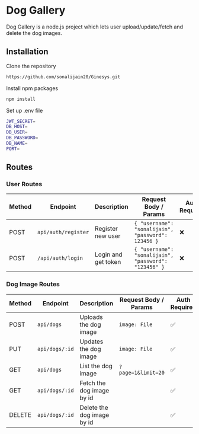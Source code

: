 # Dog Gallery

Dog Gallery is a node.js project which lets user upload/update/fetch and delete the dog images.

## Installation

Clone the repository 
```bash
https://github.com/sonalijain20/Ginesys.git
```
Install npm packages 
```bash
npm install
```
Set up .env file
```bash
JWT_SECRET=
DB_HOST=
DB_USER=
DB_PASSWORD=
DB_NAME=
PORT=
```

## Routes
### User Routes

| Method | Endpoint         | Description           | Request Body / Params              | Auth Required |
|--------|------------------|------------------------|-------------------------------------|----------------|
| POST   | `api/auth/register`     | Register new user      | `{ "username": "sonalijain", "password": 123456 }` | ❌              |
| POST   | `/api/auth/login`     | Login and get token    | `{ "username": "sonalijain", "password": "123456" }`                | ❌              |

### Dog Image Routes

| Method | Endpoint         | Description           | Request Body / Params              | Auth Required |
|--------|------------------|------------------------|-------------------------------------|----------------|
| POST   | `api/dogs`     | Uploads the dog image    | `image: File` |         ✅       |
| PUT   | `api/dogs/:id`     | Updates the dog image    | `image: File` |         ✅       |
| GET   | `api/dogs`     | List the dog image    | `?page=1&limit=20` |         ✅       |
| GET   | `api/dogs/:id`     | Fetch the dog image by id    |  |         ✅       |
| DELETE   | `api/dogs/:id`     | Delete the dog image by id    |  |         ✅       |




